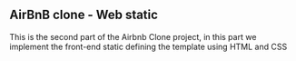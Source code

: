 ## AirBnB clone - Web static
This is the second part of the Airbnb Clone project, in this part we implement the front-end static defining the template using HTML and CSS

